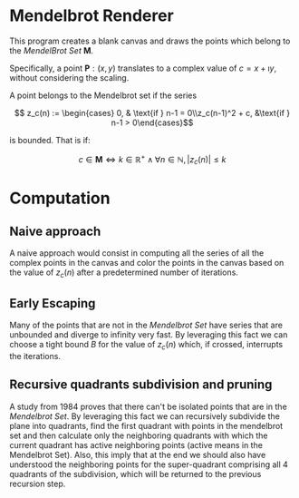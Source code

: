 # Mendelbrot Renderer

This program creates a blank canvas and draws the points which belong to the _MendelBrot Set_ $\mathbf{M}$.

Specifically, a point $\mathbf{P}: (x, y)$ translates to a complex value of $c = x + \imath y$, without considering the scaling.

A point belongs to the Mendelbrot set if the series 
```math
  z_c(n) := \begin{cases} 0, & \text{if } n-1 = 0\\z_c(n-1)^2 + c, &\text{if } n-1 > 0\end{cases}
```
is bounded.
That is if:
```math
 c \in \mathbf{M} \iff k \in \mathbb{R^+} \land \forall n \in \mathbb{N}, |z_c(n)| \leq k 
``` 
# Computation

## Naive approach

A naive approach would consist in computing all the series of all the complex points in the canvas and color
the points in the canvas based on the value of $z_c(n)$ after a predetermined number of iterations.

## Early Escaping

Many of the points that are not in the _Mendelbrot Set_ have series that are unbounded and diverge to infinity very fast.
By leveraging this fact we can choose a tight bound $B$ for the value of $z_c(n)$ which, if crossed, interrupts the iterations.

## Recursive quadrants subdivision and pruning

A study from 1984 proves that there can't be isolated points that are in the _Mendelbrot Set_. By leveraging this fact we can
recursively subdivide the plane into quadrants, find the first quadrant with points in the mendelbrot set and then calculate only the
neighboring quadrants with which the current quadrant has active neighboring points (active means in the Mendelbrot Set).
Also, this imply that at the end we should also have understood the neighboring points for the super-quadrant comprising all 4 quadrants of the subdivision,
which will be returned to the previous recursion step.
